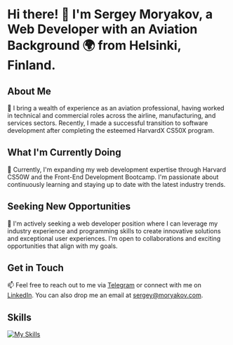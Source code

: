 # Hi there! 👋 I'm Sergey Moryakov, a Web Developer with an Aviation Background 🌍 from Helsinki, Finland.

## About Me
🚀 I bring a wealth of experience as an aviation professional, having worked in technical and commercial roles across the airline, manufacturing, and services sectors. Recently, I made a successful transition to software development after completing the esteemed HarvardX CS50X program.

## What I'm Currently Doing
🌱 Currently, I'm expanding my web development expertise through Harvard CS50W and the Front-End Development Bootcamp. I'm passionate about continuously learning and staying up to date with the latest industry trends.

## Seeking New Opportunities
👀 I'm actively seeking a web developer position where I can leverage my industry experience and programming skills to create innovative solutions and exceptional user experiences. I'm open to collaborations and exciting opportunities that align with my goals.

## Get in Touch
📫 Feel free to reach out to me via [Telegram](https://t.me/smoryakov) or connect with me on [LinkedIn](https://www.linkedin.com/in/sergey-moryakov). You can also drop me an email at [sergey@moryakov.com](mailto:sergey@moryakov.com).

## Skills
[![My Skills](https://skillicons.dev/icons?i=vscode,c,html,css,js,bootstrap,figma,py,flask,sqlite,git,github,discord,linkedin)](https://skillicons.dev)
